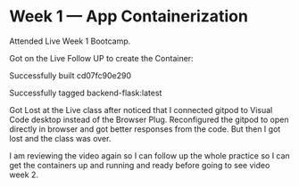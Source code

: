# Week 1 — App Containerization

Attended Live Week 1 Bootcamp.

Got on the Live Follow UP to create the Container:

Successfully built cd07fc90e290

Successfully tagged backend-flask:latest

Got Lost at the Live class after noticed that I connected gitpod to Visual Code desktop instead of the Browser Plug. Reconfigured the gitpod to open directly in browser and got better responses from the code. But then I got lost and the class was over.

I am reviewing the video again so I can follow up the whole practice so I can get the containers up and running and ready before going to see video week 2.




